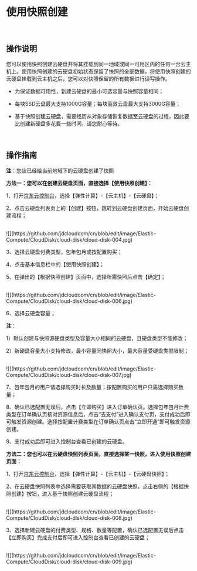# 使用快照创建

<br>

##  操作说明

您可以使用快照创建云硬盘并将其挂载到同一地域或同一可用区内的任何一台云主机上。使用快照创建的云硬盘初始状态保留了快照的全部数据，将使用快照创建的云硬盘挂载到云主机之后，您可以对快照保留的所有数据进行读写操作。

- 为保证数据可用性，新建云硬盘的最小可选容量与快照容量相同；



- 每块SSD云盘最大支持1000G容量；每块高效云盘最大支持3000G容量；



- 基于快照创建云硬盘，需要经历从对象存储恢复数据至云硬盘的过程，因此要比创建新硬盘多花费一些时间，请您耐心等待。



<br>

##  操作指南

**注**：您应已经给当前地域下的云硬盘创建了快照

**方法一：您可以在创建云硬盘页面，直接选择【使用快照创建】：**

1、打开[京东云控制台](https://console.jdcloud.com/)，选择【弹性计算】-【云主机】-【云硬盘】；

2、点击云硬盘列表页上的【创建】按钮，跳转到云硬盘创建页面，开始云硬盘创建流程；

<br>
![](https://github.com/jdcloudcom/cn/blob/edit/image/Elastic-Compute/CloudDisk/cloud-disk/cloud-disk-004.jpg)
<br>

3、选择云硬盘付费类型，包年包月或按配置购买；

4、点击基本信息栏中的【使用快照创建】；

5、在弹出的【根据快照创建】页面中，选择所需快照后点击【确定】；

<br>
![](https://github.com/jdcloudcom/cn/blob/edit/image/Elastic-Compute/CloudDisk/cloud-disk/cloud-disk-006.jpg)
<br>

6、选择云硬盘容量；

**注**：

1）默认创建与快照源硬盘类型及容量大小相同的云硬盘，且硬盘类型不能修改；

2）新硬盘容量大小支持修改，最小容量同快照大小，最大容量受硬盘类型限制；


<br>
![](https://github.com/jdcloudcom/cn/blob/edit/image/Elastic-Compute/CloudDisk/cloud-disk/cloud-disk-007.jpg)
<br>

7、包年包月的用户请选择购买时长及数量；按配置购买的用户只需选择购买数量；

8、确认已选配置无误后，点击【立即购买】进入订单确认页。选择包年包月计费类型在订单确认页核对资源信息后，点击“去支付”进入确认支付页，支付成功后即可触发资源创建。选择按配置计费类型在订单确认页点击“立即开通”即可触发资源创建。

9、支付成功后即可进入控制台查看已创建的云硬盘。

**方法二：您也可以在云硬盘快照列表页面，直接选择某一快照，进入使用快照创建页面：**

1、打开[京东云控制台](https://console.jdcloud.com/)，选择【弹性计算】-【云主机】-【云硬盘快照】；

2、在云硬盘快照列表中选择需要获取其数据的云硬盘快照，点击右侧的【根据快照创建】按钮，进入基于快照创建云硬盘流程；

<br>
![](https://github.com/jdcloudcom/cn/blob/edit/image/Elastic-Compute/CloudDisk/cloud-disk/cloud-disk-008.jpg)
<br>


3、选择新建云硬盘的付费类型、规格、数量等配置，确认已选配置无误后点击【立即购买】完成支付后即可进入控制台查看已创建的云硬盘；

<br>
![](https://github.com/jdcloudcom/cn/blob/edit/image/Elastic-Compute/CloudDisk/cloud-disk/cloud-disk-009.jpg)
<br>